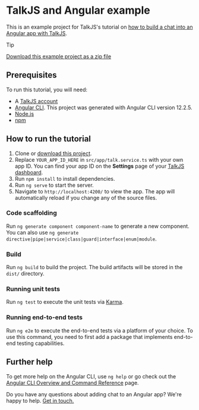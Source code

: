 # TalkJS and Angular example

This is an example project for TalkJS's tutorial on [how to build a chat into an Angular app with TalkJS](https://talkjs.com/resources/angular-chat-app/).

> [!TIP]
> [Download this example project as a zip file](https://github.com/talkjs/talkjs-examples/releases/latest/download/angular.angular-chat-app.zip)

## Prerequisites

To run this tutorial, you will need:

- A [TalkJS account](https://talkjs.com/dashboard/login)
- [Angular CLI](https://angular.dev/cli). This project was generated with Angular CLI version 12.2.5.
- [Node.js](https://nodejs.org/en)
- [npm](https://www.npmjs.com/)

## How to run the tutorial

1. Clone or [download this project](https://github.com/talkjs/talkjs-examples/releases/latest/download/angular.angular-chat-app.zip).
2. Replace `YOUR_APP_ID_HERE` in `src/app/talk.service.ts` with your own app ID. You can find your app ID on the **Settings** page of your [TalkJS dashboard](https://talkjs.com/dashboard/).
3. Run `npm install` to install dependencies.
4. Run `ng serve` to start the server.
5. Navigate to `http://localhost:4200/` to view the app. The app will automatically reload if you change any of the source files.

### Code scaffolding

Run `ng generate component component-name` to generate a new component. You can also use `ng generate directive|pipe|service|class|guard|interface|enum|module`.

### Build

Run `ng build` to build the project. The build artifacts will be stored in the `dist/` directory.

### Running unit tests

Run `ng test` to execute the unit tests via [Karma](https://karma-runner.github.io).

### Running end-to-end tests

Run `ng e2e` to execute the end-to-end tests via a platform of your choice. To use this command, you need to first add a package that implements end-to-end testing capabilities.

## Further help

To get more help on the Angular CLI, use `ng help` or go check out the [Angular CLI Overview and Command Reference](https://angular.io/cli) page.

Do you have any questions about adding chat to an Angular app? We're happy to help. [Get in touch.](https://talkjs.com/?chat)

